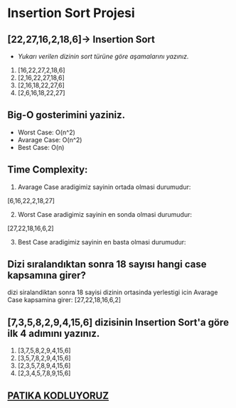 # Insertion Sort Projesi
## [22,27,16,2,18,6]-> Insertion Sort
- *Yukarı verilen dizinin sort türüne göre aşamalarını yazınız.*

1. [16,22,27,2,18,6]
2. [2,16,22,27,18,6]
3. [2,16,18,22,27,6]
4. [2,6,16,18,22,27]


## Big-O gosterimini yaziniz.
- Worst Case: O(n^2)
- Avarage Case: O(n^2)
- Best Case: O(n)

## Time Complexity: 
1. Avarage Case aradigimiz sayinin ortada olmasi durumudur:

 [6,16,22,2,18,27]

2. Worst Case aradigimiz sayinin en sonda olmasi durumudur:

[27,22,18,16,6,2]

3. Best Case aradigimiz sayinin en basta olmasi durumudur:



## Dizi sıralandıktan sonra 18 sayısı hangi case kapsamına girer? 
 dizi siralandiktan sonra 18 sayisi dizinin ortasinda yerlestigi icin Avarage Case kapsamina girer: [27,22,18,16,6,2]


## [7,3,5,8,2,9,4,15,6] dizisinin Insertion Sort'a göre ilk 4 adımını yazınız.
1. [3,7,5,8,2,9,4,15,6]
2. [3,5,7,8,2,9,4,15,6]
3. [2,3,5,7,8,9,4,15,6]
4. [2,3,4,5,7,8,9,15,6]

## [PATIKA KODLUYORUZ](https://www.patika.dev)